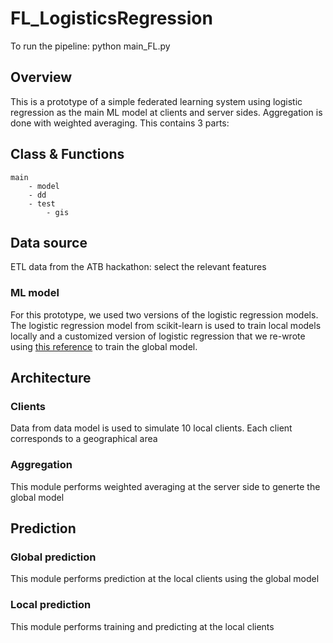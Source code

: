 # FL_LogisticsRegression


To run the pipeline:  python main_FL.py 


## Overview
This is a prototype of a simple federated learning system using logistic regression as the main ML model at clients and server sides. Aggregation is done with weighted averaging. This contains 3 parts:

## Class & Functions
```
main 
    - model
    - dd
    - test
        - gis
```

## Data source
ETL data from the ATB hackathon: select the relevant features

### ML model
For this prototype, we used two versions of the logistic regression models. The logistic regression model from scikit-learn is used to train local models locally and a customized version of logistic regression that we re-wrote using [this reference](
https://developer.ibm.com/articles/implementing-logistic-regression-from-scratch-in-python/) to train the global model.

## Architecture
### Clients
Data from data model is used to simulate 10 local clients. Each client corresponds to a geographical area

### Aggregation
This module performs weighted averaging at the server side to generte the global model

## Prediction
### Global prediction
This module performs prediction at the local clients using the global model

### Local prediction
This module performs training and predicting at the local clients
